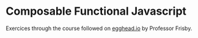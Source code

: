# Composable Functional Javascript

Exercices through the course followed on [egghead.io](https://egghead.io/courses/professor-frisby-introduces-composable-functional-javascript) by Professor Frisby.
